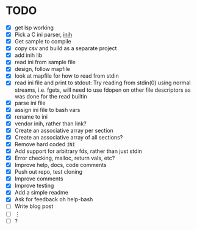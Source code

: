 # TODO

-   [x] get lsp working
-   [x] Pick a C ini parser, [inih](https://github.com/benhoyt/inih)
-   [x] Get sample to compile
-   [x] copy csv and build as a separate project
-   [x] add inih lib
-   [x] read ini from sample file
-   [x] design, follow mapfile
-   [x] look at mapfile for how to read from stdin
-   [x] read ini file and print to stdout: Try reading from stdin(0)
    using normal streams, i.e. fgets, will need to use fdopen on other
    file descriptors as was done for the read builtin
-   [x] parse ini file
-   [x] assign ini file to bash vars
-   [x] rename to ini
-   [x] vendor inih, rather than link?
-   [x] Create an associative array per section
-   [x] Create an associative array of all sections?
-   [x] Remove hard coded `INI`
-   [x] Add support for arbitrary fds, rather than just stdin
-   [x] Error checking, malloc, return vals, etc?
-   [x] Improve help, docs, code comments
-   [x] Push out repo, test cloning
-   [x] Improve comments
-   [x] Improve testing
-   [x] Add a simple readme
-   [x] Ask for feedback oh help-bash
-   [ ] Write blog post
-   [ ] ︙
-   [ ] ?
